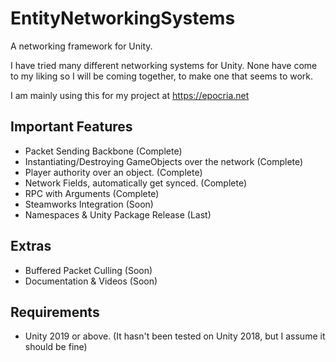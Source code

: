 # EntityNetworkingSystems
 A networking framework for Unity.


I have tried many different networking systems for Unity. None have come to my liking so I will be coming together, to make one that seems to work.

I am mainly using this for my project at https://epocria.net

## Important Features
- Packet Sending Backbone (Complete)
- Instantiating/Destroying GameObjects over the network (Complete)
- Player authority over an object. (Complete)
- Network Fields, automatically get synced. (Complete)
- RPC with Arguments (Complete)
- Steamworks Integration (Soon)
- Namespaces & Unity Package Release (Last)

## Extras
- Buffered Packet Culling (Soon)
- Documentation & Videos (Soon)

## Requirements
- Unity 2019 or above. (It hasn't been tested on Unity 2018, but I assume it should be fine)
